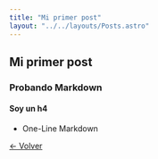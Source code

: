 ```yaml
---
title: "Mi primer post"
layout: "../../layouts/Posts.astro"
---
```

## Mi primer post

### Probando Markdown

#### Soy un h4

- One-Line Markdown

[&larr; Volver](/posts)
